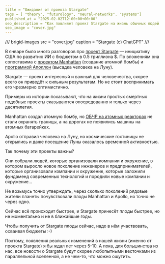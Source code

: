 ```yaml
---
title = "Ожидания от проекта Stargate"
tags = [ "theory", "futurology", "neural-networks", "systems"]
published_at = "2025-02-02T12:00:00+00:00"
seo_description = "Как повлияет проект Stargate на жизнь обычных людей."
seo_image = "cover.jpg"
---
```


/// brigid-images
src = "cover.jpg"
caption = "Stargate (c) ChatGPT"
///

В январе было много разговоров про [проект Stargate](https://ru.wikipedia.org/wiki/The_Stargate_Project) — инициативу США по развитию ИИ с бюджетом в 0.5 триллиона $. По вложениям она сопоставима с [проектом Manhattan](https://ru.wikipedia.org/wiki/%D0%9C%D0%B0%D0%BD%D1%85%D1%8D%D1%82%D1%82%D0%B5%D0%BD%D1%81%D0%BA%D0%B8%D0%B9_%D0%BF%D1%80%D0%BE%D0%B5%D0%BA%D1%82) (создание атомной бомбы) и [программой Аполлон](https://ru.wikipedia.org/wiki/%D0%90%D0%BF%D0%BE%D0%BB%D0%BB%D0%BE%D0%BD_(%D0%BA%D0%BE%D1%81%D0%BC%D0%B8%D1%87%D0%B5%D1%81%D0%BA%D0%B0%D1%8F_%D0%BF%D1%80%D0%BE%D0%B3%D1%80%D0%B0%D0%BC%D0%BC%D0%B0)) (высадка человека на Луну).

Stargate — проект интересный и важный для человечества, скорее всего он приведёт к сильным результатам. Но не стоит воспринимать его чрезмерно оптимистично.

Примеры из истории показывают, что на жизни простых смертных подобные проекты сказываются опосредованно и только через десятилетия.

Manhattan создал атомную бомбу, но [ОБЧР на атомных реакторах](https://ru.wikipedia.org/wiki/%D0%9C%D0%B5%D1%85_(%D0%B1%D1%80%D0%BE%D0%BD%D0%B5%D1%82%D0%B5%D1%85%D0%BD%D0%B8%D0%BA%D0%B0)) не стали охранять границы, а на дорогах не появились машины на атомных батарейках.

Apollo отправил человека на Луну, но космические гостиницы не открылись и даже посещение Луны оказалось временной активностью.

Так почему эти проекты важны?

<!-- more -->

Они собрали людей, которые организовали компании и окружение, в котором выросло новое поколение инженеров и предпринимателей, которые организовали компании и окружение, которые заложили фундаменд современных технологий и породили новые компании и окружение…

Не возьмусь точно утверждать, через сколько поколений рядовые жители планеты почувствовали плоды Manhattan и Apollo, но точно не через одно.

Сейчас всё происходит быстрее, и Stargate принесёт плоды быстрее, но не моментально и не в ближайшие годы.

Чтобы получить от Stargate плоды сейчас, надо в нём участвовать, осваивая бюджеты :-)

Поэтому, появления реальных изменений в нашей жизни (именно от проекта Stargate) я бы ждал лет через 5-10. А пока, для большинства из нас, все новости о Stargate будут скорее любопытными весточками из параллельной вселенной, а не чем-то, что можно ощутить.
